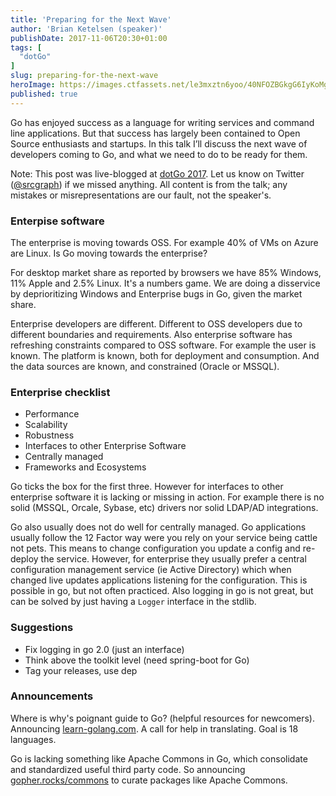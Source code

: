 ```yaml
---
title: 'Preparing for the Next Wave'
author: 'Brian Ketelsen (speaker)'
publishDate: 2017-11-06T20:30+01:00
tags: [
  "dotGo"
]
slug: preparing-for-the-next-wave
heroImage: https://images.ctfassets.net/le3mxztn6yoo/40NFOZBGkgG6IyKoMgQIGg/c1626b318de4be28314cbdc989a01525/logo-dotgo-black-web.png
published: true
---
```


Go has enjoyed success as a language for writing services and command line applications.  But that success has largely been contained to Open Source enthusiasts and startups.  In this talk I’ll discuss the next wave of developers coming to Go, and what we need to do to be ready for them.

Note: This post was live-blogged at [dotGo 2017](https://www.dotgo.eu/). Let us know on Twitter ([@srcgraph](https://twitter.com/srcgraph)) if we missed anything. All content is from the talk; any mistakes or misrepresentations are our fault, not the speaker's.

### Enterpise software

The enterprise is moving towards OSS. For example 40% of VMs on Azure are
Linux. Is Go moving towards the enterprise?

For desktop market share as reported by browsers we have 85% Windows, 11%
Apple and 2.5% Linux. It's a numbers game. We are doing a disservice by
deprioritizing Windows and Enterprise bugs in Go, given the market share.

Enterprise developers are different. Different to OSS developers due to
different boundaries and requirements. Also enterprise software has refreshing
constraints compared to OSS software. For example the user is known. The
platform is known, both for deployment and consumption. And the data sources
are known, and constrained (Oracle or MSSQL).

### Enterprise checklist

* Performance
* Scalability
* Robustness
* Interfaces to other Enterprise Software
* Centrally managed
* Frameworks and Ecosystems

Go ticks the box for the first three. However for interfaces to other
enterprise software it is lacking or missing in action. For example there is
no solid (MSSQL, Orcale, Sybase, etc) drivers nor solid LDAP/AD integrations.

Go also usually does not do well for centrally managed. Go applications
usually follow the 12 Factor way were you rely on your service being cattle
not pets. This means to change configuration you update a config and re-deploy
the service. However, for enterprise they usually prefer a central
configuration management service (ie Active Directory) which when changed live
updates applications listening for the configuration. This is possible in go,
but not often practiced. Also logging in go is not great, but can be solved by
just having a `Logger` interface in the stdlib.

### Suggestions

* Fix logging in go 2.0 (just an interface)
* Think above the toolkit level (need spring-boot for Go)
* Tag your releases, use dep

### Announcements

Where is why's poignant guide to Go? (helpful resources for
newcomers). Announcing [learn-golang.com](https://learn-golang.com). A call
for help in translating. Goal is 18 languages.

Go is lacking something like Apache Commons in Go, which consolidate and
standardized useful third party code. So announcing
[gopher.rocks/commons](https://gopher.rocks/commons) to curate packages like
Apache Commons.
